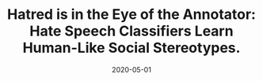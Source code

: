 ---
title: "Hatred is in the Eye of the Annotator: Hate Speech Classifiers Learn Human-Like Social Stereotypes."
collection: publications
permalink: /publications/hate-speech
date: 2020-05-01
venue: 'CogSci 2020'
paperurl: 'https://cognitivesciencesociety.org/cogsci20/papers/0162/index.html'
citation: 'Davani, A.M., Atari, M., Kennedy, B., Havaldar, S. & Dehghani, M. (2020)'
---